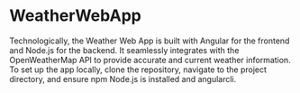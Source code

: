 # WeatherWebApp
Technologically, the Weather Web App is built with Angular for the frontend and Node.js for the backend. It seamlessly integrates with the OpenWeatherMap API to provide accurate and current weather information. To set up the app locally, clone the repository, navigate to the project directory, and ensure npm Node.js is installed and angularcli.
